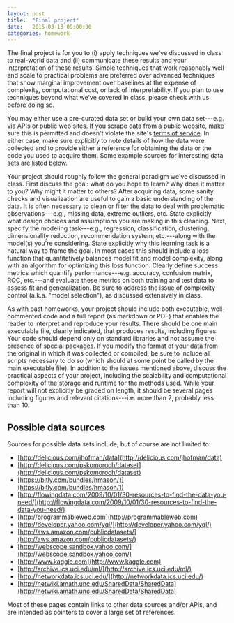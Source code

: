 ```yaml
---
layout: post
title:  "Final project"
date:   2015-03-13 09:00:00
categories: homework
---
```


The final project is for you to 
(i) apply techniques
we've discussed in class to real-world data and (ii) communicate these results and your interpretation of these results. 
Simple techniques that
work reasonably well and scale to practical problems are preferred over
advanced techniques that show marginal improvement over baselines at
the expense of complexity, computational cost, or lack of interpretability. 
If you plan to use techniques beyond what we've covered in
class, please check with us before doing so.

You may either use a pre-curated data set or build your own data
set---e.g. via APIs or public web sites. If you scrape data
from a public website, make sure this is permitted and doesn't violate
the site's [terms of service](http://en.wikipedia.org/wiki/Terms_of_service).
In either case, make sure explicitly to note details of how the data
were collected and to provide either a reference for obtaining the data
or the code you used to acquire them. Some example sources for interesting data sets are listed
below.

Your project should roughly follow the general paradigm we've
discussed in class. First discuss the goal: what do you hope to learn?
Why does it matter to you? Why might it matter to others? After acquiring data, some sanity checks and
visualization are useful to gain a basic understanding of the data. It
is often necessary to clean or filter the data to deal with
problematic observations---e.g., missing data, extreme outliers,
etc. State explicitly what design choices and assumptions you are making in this cleaning. Next, specify the modeling task---e.g.,
regression, classification, clustering, dimensionality reduction,
recommendation system, etc.---along with the model(s) you're
considering. State explicitly why this learning task is a natural
way to frame the goal. In most cases this should include a loss function that
quantitatively balances model fit and model complexity, along with an algorithm for optimizing this loss
function. Clearly define success metrics which quantify
performance---e.g. accuracy, confusion matrix, ROC, etc.---and
evaluate these metrics on both training and test data to assess fit
and generalization. Be sure to address the issue of complexity
control (a.k.a. "model selection"), as discussed extensively in class.

As with past homeworks, your project should include both executable,
well-commented code and a full report (as markdown or PDF) that
enables the reader to interpret and reproduce your results. There
should be one main executable file, clearly indicated, that produces
results, including figures. Your code should depend only on standard
libraries and not assume the presence of special packages. If you
modify the format of your data from the original in which it was
collected or compiled, be sure to include all scripts necessary to do
so (which should at some point be called by the main executable
file). In addition to the issues mentioned above, discuss the
practical aspects of your project, including the scalability and
computational complexity of the storage and runtime for the methods
used. While your report will not explicitly be graded on length, it
should be several pages including figures and relevant
citations---i.e. more than 2, probably less than 10.

## Possible data sources
Sources for possible data sets include, but of course are not limited
to:

* [http://delicious.com/jhofman/data](http://delicious.com/jhofman/data)
* [http://delicious.com/pskomoroch/dataset](http://delicious.com/pskomoroch/dataset)
* [https://bitly.com/bundles/hmason/1](https://bitly.com/bundles/hmason/1)
* [http://flowingdata.com/2009/10/01/30-resources-to-find-the-data-you-need/](http://flowingdata.com/2009/10/01/30-resources-to-find-the-data-you-need/)
* [http://programmableweb.com](http://programmableweb.com)
* [http://developer.yahoo.com/yql/](http://developer.yahoo.com/yql/)
* [http://aws.amazon.com/publicdatasets/](http://aws.amazon.com/publicdatasets/)
* [http://webscope.sandbox.yahoo.com/](http://webscope.sandbox.yahoo.com/)
* [http://www.kaggle.com](http://www.kaggle.com)
* [http://archive.ics.uci.edu/ml/](http://archive.ics.uci.edu/ml/)
* [http://networkdata.ics.uci.edu/](http://networkdata.ics.uci.edu/)
* [http://netwiki.amath.unc.edu/SharedData/SharedData](http://netwiki.amath.unc.edu/SharedData/SharedData)

Most of these pages contain links to other data sources and/or APIs,
and are intended as pointers to cover a large set of references.
